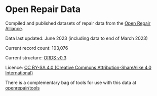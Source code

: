 # Open Repair Data

Compiled and published datasets of repair data from the [Open Repair Alliance](https://openrepair.org/).

Data last updated: June 2023 (including data to end of March 2023)

Current record count: 103,076

Current structure: [ORDS v0.3](https://github.com/openrepair/datastandard)

Licence: [CC BY-SA 4.0 (Creative Commons Attribution-ShareAlike 4.0 International)](https://creativecommons.org/licenses/by-sa/4.0/)

There is a complementary bag of tools for use with this data at [openrepair/tools](https://github.com/openrepair/tools)
